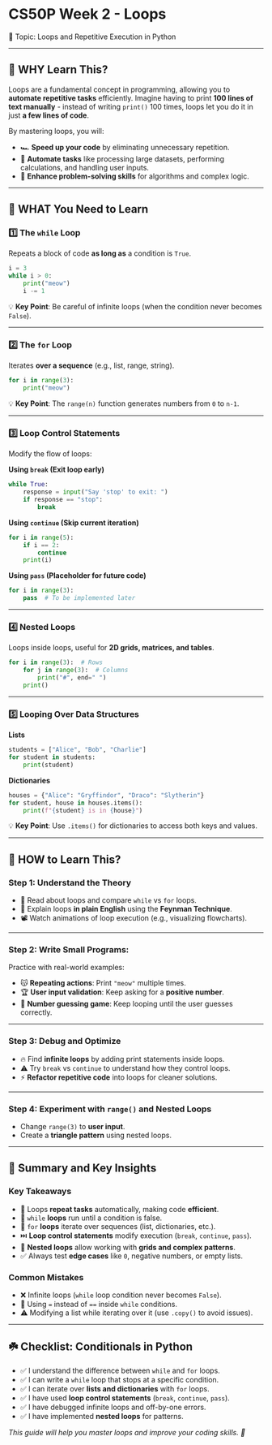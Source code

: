 # CS50P Week 2 - Loops

🎯 Topic: Loops and Repetitive Execution in Python

---

## 🧠 WHY Learn This?

Loops are a fundamental concept in programming, allowing you to **automate repetitive tasks** efficiently. Imagine having to print **100 lines of text manually** - instead of writing `print()` 100 times, loops let you do it in just **a few lines of code**.

By mastering loops, you will:

- 🏎️ **Speed up your code** by eliminating unnecessary repetition.
- 🤖 **Automate tasks** like processing large datasets, performing calculations, and handling user inputs.
- 🎯 **Enhance problem-solving skills** for algorithms and complex logic.

---

## 📌 WHAT You Need to Learn

### 1️⃣ The `while` Loop

Repeats a block of code **as long as** a condition is `True`.

```python
i = 3
while i > 0:
    print("meow")
    i -= 1
```

💡 **Key Point**: Be careful of infinite loops (when the condition never becomes `False`).

---

### 2️⃣ The `for` Loop

Iterates **over a sequence** (e.g., list, range, string).

```python
for i in range(3):
    print("meow")
```

💡 **Key Point**: The `range(n)` function generates numbers from `0` to `n-1`.

---

### 3️⃣ Loop Control Statements

Modify the flow of loops:

**Using `break` (Exit loop early)**
```python
while True:
    response = input("Say 'stop' to exit: ")
    if response == "stop":
        break
```

**Using `continue` (Skip current iteration)**
```python
for i in range(5):
    if i == 2:
        continue
    print(i)
```

**Using `pass` (Placeholder for future code)**
```python
for i in range(3):
    pass  # To be implemented later
```

---

### 4️⃣ Nested Loops

Loops inside loops, useful for **2D grids, matrices, and tables**.

```python
for i in range(3):  # Rows
    for j in range(3):  # Columns
        print("#", end=" ")
    print()
```

---

### 5️⃣ Looping Over Data Structures

**Lists**
```python
students = ["Alice", "Bob", "Charlie"]
for student in students:
    print(student)
```

**Dictionaries**
```python
houses = {"Alice": "Gryffindor", "Draco": "Slytherin"}
for student, house in houses.items():
    print(f"{student} is in {house}")
```

💡 **Key Point**: Use `.items()` for dictionaries to access both keys and values.

---

## 🚀 HOW to Learn This?

### Step 1: Understand the Theory

- 📖 Read about loops and compare `while` vs `for` loops.
- 📝 Explain loops **in plain English** using the **Feynman Technique**.
- 📽️ Watch animations of loop execution (e.g., visualizing flowcharts).

---

### Step 2: Write Small Programs:

Practice with real-world examples:

- 😽 **Repeating actions**: Print `"meow"` multiple times.
- 🏆 **User input validation**: Keep asking for a **positive number**.
- 🎰 **Number guessing game**: Keep looping until the user guesses correctly.

---

### Step 3: Debug and Optimize

- 🔥 Find **infinite loops** by adding print statements inside loops.
- ⚠️ Try `break` vs `continue` to understand how they control loops.
- ⚡️ **Refactor repetitive code** into loops for cleaner solutions.

---

### Step 4: Experiment with `range()` and Nested Loops

- Change `range(3)` to **user input**.
- Create a **triangle pattern** using nested loops.

---

## 📝 Summary and Key Insights

### Key Takeaways

- 🔄 Loops **repeat tasks** automatically, making code **efficient**.
- 🔁 `while` **loops** run until a condition is false.
- 🔂 `for` **loops** iterate over sequences (list, dictionaries, etc.).
- ⏭️ **Loop control statements** modify execution (`break`, `continue`, `pass`).
- 📌 **Nested loops** allow working with **grids and complex patterns**.
- ✅ Always test **edge cases** like `0`, negative numbers, or empty lists.

### Common Mistakes

- ❌ Infinite loops (`while` loop condition never becomes `False`).
- 🚫 Using `=` instead of `==` inside `while` conditions.
- ⚠️ Modifying a list while iterating over it (use `.copy()` to avoid issues).

---

## ☘️ Checklist: Conditionals in Python

- ✅ I understand the difference between `while` and `for` loops.
- ✅ I can write a `while` loop that stops at a specific condition.
- ✅ I can iterate over **lists and dictionaries** with `for` loops.
- ✅ I have used **loop control statements** (`break`, `continue`, `pass`).
- ✅ I have debugged infinite loops and off-by-one errors.
- ✅ I have implemented **nested loops** for patterns.

*This guide will help you master loops and improve your coding skills. 🚀*